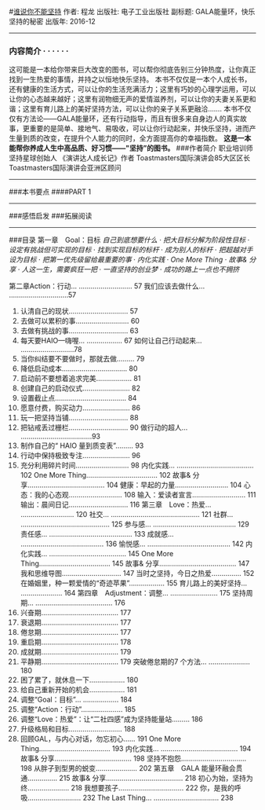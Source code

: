 #[谁说你不能坚持](https://book.douban.com/subject/26921103/)
作者:  程龙
出版社: 电子工业出版社
副标题: GALA能量环，快乐坚持的秘密
出版年: 2016-12
***
### 内容简介  · · · · · ·
这可能是一本给你带来巨大改变的图书，可以帮你彻底告别三分钟热度，让你真正找到一生热爱的事情，并持之以恒地快乐坚持。
本书不仅仅是一本个人成长书，还有健康的生活方式，可以让你的生活充满活力；这里有巧妙的心理学运用，可以让你的心态越来越好；这里有润物细无声的爱情滋养剂，可以让你的夫妻关系更和谐；这里有育儿路上的美好坚持方法，可以让你的亲子关系更融洽…….
本书不仅仅有方法论——GALA能量环，还有行动指导，而且有很多来自身边人的真实故事，更重要的是简单、接地气、易吸收，可以让你行动起来，并快乐坚持，进而产生量到质的改变，在提升个人能力的同时，全方面提高你的幸福指数。
**这是一本能帮你养成人生中高品质、好习惯——"坚持”的图书。**
###作者简介 
职业培训师
坚持星球创始人
《演讲达人成长记》作者
Toastmasters国际演讲会85大区区长
Toastmasters国际演讲会亚洲区顾问
***
###本书要点
####PART 1 
***
###感悟启发
###拓展阅读
***
###目录
第一章　Goal：目标
*自己到底想要什么 · 把大目标分解为阶段性目标 · 设定有挑战但可实现的目标 · 找到实现目标的标杆 · 成为别人的标杆 · 把超越对手设为目标 · 把第一优先级留给最重要的事 · 内化实践 · One More Thing · 故事& 分享 · 人这一生，需要疯狂一把 · 一直坚持的创业梦 · 成功的路上一点也不拥挤*

第二章Action：行动… ……………………… 57
我们应该去做什么… …………………………57
1. 认清自己的现状………………………… 57
2. 去做可以累积的事……………………… 60
3. 去做有挑战的事………………………… 63
4. 每天要HAIO—嗨喔… ……………… 67
如何让自己行动起来… ………………………78
1. 当你纠结要不要做时，那就去做……… 79
2. 降低启动成本…………………………… 80
3. 启动前不要想着追求完美……………… 81
4. 创建自己的启动仪式…………………… 82
5. 设置截止点……………………………… 84
6. 愿意付费，购买动力…………………… 86
7. 玩一把坚持当铺………………………… 88
8. 把钻戒丢过栅栏………………………… 90
做行动的超人… ………………………………93
1. 制作自己的“ HAIO 量到质变表”……… 93
2. 行动中保持极致专注…………………… 96
3. 充分利用碎片时间……………………… 98
内化实践… ………………………………… 102
One More Thing……………………………… 102
故事& 分享………………………………… 104
健康：早起的力量……………………… 104
心态：我的心态观……………………… 108
输入：爱读者宣言……………………… 111
输出：晨间日记………………………… 116
第三章　Love：热爱… ……………………… 120
社交… ……………………………………… 121
社群… ……………………………………… 125
参与感… …………………………………… 129
责任感… …………………………………… 133
成就感… …………………………………… 136
愉悦感… …………………………………… 142
内化实践… ………………………………… 145
One More Thing……………………………… 145
故事& 分享………………………………… 147
我和思维导图………………………… 147
当时之坚持，今日之热爱…………… 152
在婚姻里，种一颗爱情的“奇迹苹果”……………… 155
育儿路上的美好坚持… ………………… 164
第四章　Adjustment：调整… …………………… 175
坚持周期… ………………………………… 176
1. 兴奋期………………………………… 177
2. 衰退期………………………………… 177
3. 倦怠期………………………………… 177
4. 重启期………………………………… 178
5. 成就期………………………………… 179
6. 平静期………………………………… 179
突破倦怠期的7 个方法… ………………… 180
1. 困了累了，就休息一下……………… 180
2. 给自己重新开始的机会……………… 181
3. 调整“Goal：目标”… ……………… 184
4. 调整“Action：行动”………………… 185
5. 调整“Love：热爱”：让“二社四感”成为坚持能量站……… 186
6. 升级格局和目标……………………… 188
7. 回顾GAL，与内心对话，勿忘初心…… 191
One More Thing……………………………… 193
内化实践… ………………………………… 194
故事& 分享………………………………… 198
坚持不抱怨…………………………… 198
从胖子到型男的蜕变………………… 202
第五章　GALA 能量环融会贯通…………… 215
故事& 分享………………………………… 218
初心为始，坚持为终………………… 218
我想要孩子…………………………… 222
你，是我的呼吸……………………… 232
The Last Thing… …………………………… 238